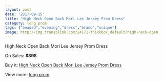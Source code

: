 ```yaml
---
layout: post
date: '2017-09-15'
title: "High Neck Open Back Mori Lee Jersey Prom Dress"
category: long prom
tags: ["beaded","evening","dress","brand","unique"]
image: http://img.transblink.com/24171-thickbox_default/high-neck-open-back-mori-lee-jersey-prom-dress.jpg
---
```

High Neck Open Back Mori Lee Jersey Prom Dress

On Sales: **$398**
<a href="https://www.transblink.com/en/long-prom/7657-high-neck-open-back-mori-lee-jersey-prom-dress.html"><amp-img layout="responsive" width="600" height="600" src="//img.transblink.com/24171-thickbox_default/high-neck-open-back-mori-lee-jersey-prom-dress.jpg" alt="High Neck Open Back Mori Lee Jersey Prom Dress 0" /></a>
<a href="https://www.transblink.com/en/long-prom/7657-high-neck-open-back-mori-lee-jersey-prom-dress.html"><amp-img layout="responsive" width="600" height="600" src="//img.transblink.com/24175-thickbox_default/high-neck-open-back-mori-lee-jersey-prom-dress.jpg" alt="High Neck Open Back Mori Lee Jersey Prom Dress 1" /></a>
<a href="https://www.transblink.com/en/long-prom/7657-high-neck-open-back-mori-lee-jersey-prom-dress.html"><amp-img layout="responsive" width="600" height="600" src="//img.transblink.com/24174-thickbox_default/high-neck-open-back-mori-lee-jersey-prom-dress.jpg" alt="High Neck Open Back Mori Lee Jersey Prom Dress 2" /></a>
<a href="https://www.transblink.com/en/long-prom/7657-high-neck-open-back-mori-lee-jersey-prom-dress.html"><amp-img layout="responsive" width="600" height="600" src="//img.transblink.com/24173-thickbox_default/high-neck-open-back-mori-lee-jersey-prom-dress.jpg" alt="High Neck Open Back Mori Lee Jersey Prom Dress 3" /></a>
<a href="https://www.transblink.com/en/long-prom/7657-high-neck-open-back-mori-lee-jersey-prom-dress.html"><amp-img layout="responsive" width="600" height="600" src="//img.transblink.com/24172-thickbox_default/high-neck-open-back-mori-lee-jersey-prom-dress.jpg" alt="High Neck Open Back Mori Lee Jersey Prom Dress 4" /></a>

Buy it: [High Neck Open Back Mori Lee Jersey Prom Dress](https://www.transblink.com/en/long-prom/7657-high-neck-open-back-mori-lee-jersey-prom-dress.html "High Neck Open Back Mori Lee Jersey Prom Dress")

View more: [long prom](https://www.transblink.com/en/58-long-prom "long prom")